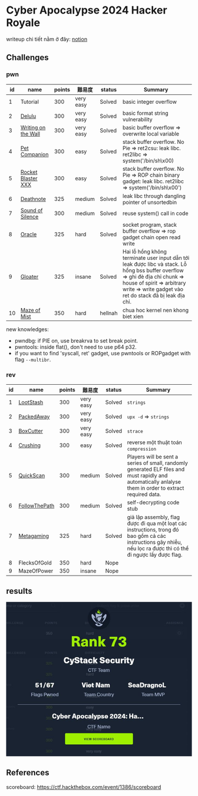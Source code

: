 # Cyber Apocalypse 2024 Hacker Royale

writeup chi tiết nằm ở đây: [notion](https://seadragnol.notion.site/Cyber-Apocalypse-2024-Hacker-Royale-bbc9e7a6b1424c28ab08ddaffbb7fc42?pvs=4)

## Challenges

### pwn

| id  | name                                              | points | 難易度    | status  | Summary                                                                                                                                                                                                                                                                                      |
| --- | ------------------------------------------------- | ------ | --------- | ------- | -------------------------------------------------------------------------------------------------------------------------------------------------------------------------------------------------------------------------------------------------------------------------------------------- |
| 1   | Tutorial                                          | 300    | very easy | Solved  | basic integer overflow                                                                                                                                                                                                                                                                       |
| 2   | [Delulu](./pwn/delulu/)                           | 300    | very easy | Solved  | basic format string vulnerability                                                                                                                                                                                                                                                            |
| 3   | [Writing on the Wall](./pwn/writing_on_the_wall/) | 300    | very easy | Solved  | basic buffer overflow => overwrite local variable                                                                                                                                                                                                                                            |
| 4   | [Pet Companion](./pwn/pet_companion/)             | 300    | easy      | Solved  | stack buffer overflow. No Pie => ret2csu: leak libc. ret2libc => system('/bin/sh\x00)                                                                                                                                                                                                        |
| 5   | [Rocket Blaster XXX](./pwn/rocket_blaster_xxx/)   | 300    | easy      | Solved  | stack buffer overflow. No Pie => ROP chain binary gadget: leak libc. ret2libc => system('/bin/sh\x00')                                                                                                                                                                                       |
| 6   | [Deathnote](./pwn/deathnote/)                     | 325    | medium    | Solved  | leak libc through dangling pointer of unsortedbin                                                                                                                                                                                                                                            |
| 7   | [Sound of Silence](./pwn/sound_of_silence/)       | 300    | medium    | Solved  | reuse system() call in code                                                                                                                                                                                                                                                                  |
| 8   | [Oracle](./pwn/oracle/)                           | 325    | hard      | Solved  | socket program, stack buffer overflow ⇒ rop gadget chain open read write                                                                                                                                                                                                                     |
| 9   | [Gloater](./pwn/gloater/)                         | 325    | insane    | Solved  | Hai lỗ hổng không terminate user input dẫn tới leak được libc và stack. Lỗ hổng bss buffer overflow ⇒ ghi đè địa chỉ chunk ⇒ house of spirit ⇒ arbitrary write ⇒ write gadget vào ret do stack đã bị leak địa chỉ. |
| 10  | [Maze of Mist](./pwn/maze_of_mist/)               | 350    | hard      | hellnah | chua hoc kernel nen khong biet xien                                                                                                                                                                                                                                                          |

new knowledges:

- pwndbg: if PIE on, use breakrva to set break point.
- pwntools: inside flat(), don't need to use p64 p32.
- if you want to find 'syscall, ret' gadget, use pwntools or ROPgadget with flag `--multibr`.

### rev

| id  | name                                  | points | 難易度    | status | Summary                                                                                                                                                          |
| --- | ------------------------------------- | ------ | --------- | ------ | ---------------------------------------------------------------------------------------------------------------------------------------------------------------- |
| 1   | [LootStash](./rev/lootstash/)         | 300    | very easy | Solved | `strings`                                                                                                                                                        |
| 2   | [PackedAway](./rev/packed_away/)      | 300    | very easy | Solved | `upx -d` => `strings`                                                                                                                                            |
| 3   | [BoxCutter](./rev/boxcutter/)         | 300    | very easy | Solved | `strace`                                                                                                                                                         |
| 4   | [Crushing](./rev/crushing/)           | 300    | easy      | Solved | reverse một thuật toán `compression`                                                                                                                             |
| 5   | [QuickScan](./rev/quickscan/)         | 300    | medium    | Solved | Players will be sent a series of small, randomly generated ELF files and must rapidly and automatically anlalyse them in order to extract required data.         |
| 6   | [FollowThePath](./rev/followthepath/) | 300    | medium    | Solved | self-decrypting code stub                                                                                                                                        |
| 7   | [Metagaming](./rev/metagaming/)       | 325    | hard      | Solved | giả lập assembly, flag được đi qua một loạt các instructions, trong đó bao gồm cả các instructions gây nhiễu, nếu lọc ra được thì có thể đi ngược lấy được flag. |
| 8   | FlecksOfGold                          | 350    | hard      | Nope   |                                                                                                                                                                  |
| 9   | MazeOfPower                           | 350    | insane    | Nope   |                                                                                                                                                                  |

## results

![img](./img/teammvp.jpg)

## References

scoreboard: <https://ctf.hackthebox.com/event/1386/scoreboard>
